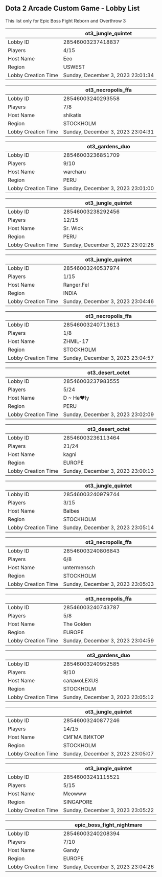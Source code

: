 ## Dota 2 Arcade Custom Game - Lobby List

This list only for Epic Boss Fight Reborn and Overthrow 3

|  | ot3_jungle_quintet |
| ------ | ------ |
| Lobby ID | 28546003237418837 |
| Players | 4/15 |
| Host Name | Eeo |
| Region | USWEST |
| Lobby Creation Time | Sunday, December 3, 2023 23:01:34 |


|  | ot3_necropolis_ffa |
| ------ | ------ |
| Lobby ID | 28546003240293558 |
| Players | 7/8 |
| Host Name | shikatis |
| Region | STOCKHOLM |
| Lobby Creation Time | Sunday, December 3, 2023 23:04:31 |


|  | ot3_gardens_duo |
| ------ | ------ |
| Lobby ID | 28546003236851709 |
| Players | 9/10 |
| Host Name | warcharu |
| Region | PERU |
| Lobby Creation Time | Sunday, December 3, 2023 23:01:00 |


|  | ot3_jungle_quintet |
| ------ | ------ |
| Lobby ID | 28546003238292456 |
| Players | 12/15 |
| Host Name | Sr. Wick |
| Region | PERU |
| Lobby Creation Time | Sunday, December 3, 2023 23:02:28 |


|  | ot3_jungle_quintet |
| ------ | ------ |
| Lobby ID | 28546003240537974 |
| Players | 1/15 |
| Host Name | Ranger.Fel |
| Region | INDIA |
| Lobby Creation Time | Sunday, December 3, 2023 23:04:46 |


|  | ot3_necropolis_ffa |
| ------ | ------ |
| Lobby ID | 28546003240713613 |
| Players | 1/8 |
| Host Name | ZHMIL-17 |
| Region | STOCKHOLM |
| Lobby Creation Time | Sunday, December 3, 2023 23:04:57 |


|  | ot3_desert_octet |
| ------ | ------ |
| Lobby ID | 28546003237983555 |
| Players | 5/24 |
| Host Name | D ~ He♥ly |
| Region | PERU |
| Lobby Creation Time | Sunday, December 3, 2023 23:02:09 |


|  | ot3_desert_octet |
| ------ | ------ |
| Lobby ID | 28546003236113464 |
| Players | 21/24 |
| Host Name | kagni |
| Region | EUROPE |
| Lobby Creation Time | Sunday, December 3, 2023 23:00:13 |


|  | ot3_jungle_quintet |
| ------ | ------ |
| Lobby ID | 28546003240979744 |
| Players | 3/15 |
| Host Name | Balbes |
| Region | STOCKHOLM |
| Lobby Creation Time | Sunday, December 3, 2023 23:05:14 |


|  | ot3_necropolis_ffa |
| ------ | ------ |
| Lobby ID | 28546003240806843 |
| Players | 6/8 |
| Host Name | untermensch |
| Region | STOCKHOLM |
| Lobby Creation Time | Sunday, December 3, 2023 23:05:03 |


|  | ot3_necropolis_ffa |
| ------ | ------ |
| Lobby ID | 28546003240743787 |
| Players | 5/8 |
| Host Name | The Golden |
| Region | EUROPE |
| Lobby Creation Time | Sunday, December 3, 2023 23:04:59 |


|  | ot3_gardens_duo |
| ------ | ------ |
| Lobby ID | 28546003240952585 |
| Players | 9/10 |
| Host Name | саламоLEXUS |
| Region | STOCKHOLM |
| Lobby Creation Time | Sunday, December 3, 2023 23:05:12 |


|  | ot3_jungle_quintet |
| ------ | ------ |
| Lobby ID | 28546003240877246 |
| Players | 14/15 |
| Host Name | СИГМА ВИКТОР |
| Region | STOCKHOLM |
| Lobby Creation Time | Sunday, December 3, 2023 23:05:07 |


|  | ot3_jungle_quintet |
| ------ | ------ |
| Lobby ID | 28546003241115521 |
| Players | 5/15 |
| Host Name | Meowww |
| Region | SINGAPORE |
| Lobby Creation Time | Sunday, December 3, 2023 23:05:22 |


|  | epic_boss_fight_nightmare |
| ------ | ------ |
| Lobby ID | 28546003240208394 |
| Players | 7/10 |
| Host Name | Gandy |
| Region | EUROPE |
| Lobby Creation Time | Sunday, December 3, 2023 23:04:26 |


